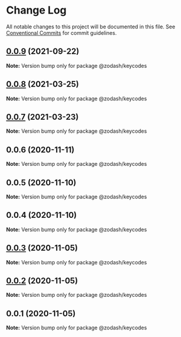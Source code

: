 # Change Log

All notable changes to this project will be documented in this file.
See [Conventional Commits](https://conventionalcommits.org) for commit guidelines.

## [0.0.9](https://github.com/zcorky/zodash/compare/@zodash/keycodes@0.0.8...@zodash/keycodes@0.0.9) (2021-09-22)

**Note:** Version bump only for package @zodash/keycodes





## [0.0.8](https://github.com/zcorky/zodash/compare/@zodash/keycodes@0.0.7...@zodash/keycodes@0.0.8) (2021-03-25)

**Note:** Version bump only for package @zodash/keycodes





## [0.0.7](https://github.com/zcorky/zodash/compare/@zodash/keycodes@0.0.6...@zodash/keycodes@0.0.7) (2021-03-23)

**Note:** Version bump only for package @zodash/keycodes





## 0.0.6 (2020-11-11)

**Note:** Version bump only for package @zodash/keycodes





## 0.0.5 (2020-11-10)

**Note:** Version bump only for package @zodash/keycodes





## 0.0.4 (2020-11-10)

**Note:** Version bump only for package @zodash/keycodes





## [0.0.3](https://github.com/zcorky/zodash/compare/@zodash/keycodes@0.0.2...@zodash/keycodes@0.0.3) (2020-11-05)

**Note:** Version bump only for package @zodash/keycodes





## [0.0.2](https://github.com/zcorky/zodash/compare/@zodash/keycodes@0.0.1...@zodash/keycodes@0.0.2) (2020-11-05)

**Note:** Version bump only for package @zodash/keycodes





## 0.0.1 (2020-11-05)

**Note:** Version bump only for package @zodash/keycodes

